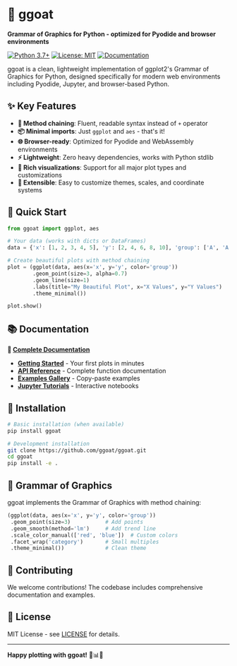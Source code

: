 # 🐐 ggoat

**Grammar of Graphics for Python - optimized for Pyodide and browser environments**

[![Python 3.7+](https://img.shields.io/badge/python-3.7+-blue.svg)](https://www.python.org/downloads/)
[![License: MIT](https://img.shields.io/badge/License-MIT-green.svg)](https://opensource.org/licenses/MIT)
[![Documentation](https://img.shields.io/badge/docs-latest-brightgreen.svg)](https://ggoat.readthedocs.io/)

ggoat is a clean, lightweight implementation of ggplot2's Grammar of Graphics for Python, designed specifically for modern web environments including Pyodide, Jupyter, and browser-based Python.

## ✨ Key Features

- **🔗 Method chaining**: Fluent, readable syntax instead of `+` operator
- **📦 Minimal imports**: Just `ggplot` and `aes` - that's it!
- **🌐 Browser-ready**: Optimized for Pyodide and WebAssembly environments
- **⚡ Lightweight**: Zero heavy dependencies, works with Python stdlib
- **🎨 Rich visualizations**: Support for all major plot types and customizations
- **🔧 Extensible**: Easy to customize themes, scales, and coordinate systems

## 🚀 Quick Start

```python
from ggoat import ggplot, aes

# Your data (works with dicts or DataFrames)
data = {'x': [1, 2, 3, 4, 5], 'y': [2, 4, 6, 8, 10], 'group': ['A', 'A', 'B', 'B', 'C']}

# Create beautiful plots with method chaining
plot = (ggplot(data, aes(x='x', y='y', color='group'))
        .geom_point(size=3, alpha=0.7)
        .geom_line(size=1)
        .labs(title="My Beautiful Plot", x="X Values", y="Y Values")
        .theme_minimal())

plot.show()
```

## 📚 Documentation

**📖 [Complete Documentation](https://ggoat.readthedocs.io/)**

- **[Getting Started](docs/getting_started.rst)** - Your first plots in minutes
- **[API Reference](docs/api/)** - Complete function documentation  
- **[Examples Gallery](docs/examples/)** - Copy-paste examples
- **[Jupyter Tutorials](examples/)** - Interactive notebooks

## 🔧 Installation

```bash
# Basic installation (when available)
pip install ggoat

# Development installation
git clone https://github.com/ggoat/ggoat.git
cd ggoat
pip install -e .
```

## 🎨 Grammar of Graphics

ggoat implements the Grammar of Graphics with method chaining:

```python
(ggplot(data, aes(x='x', y='y', color='group'))
 .geom_point(size=3)           # Add points
 .geom_smooth(method='lm')     # Add trend line  
 .scale_color_manual(['red', 'blue'])  # Custom colors
 .facet_wrap('category')       # Small multiples
 .theme_minimal())             # Clean theme
```

## 🤝 Contributing

We welcome contributions! The codebase includes comprehensive documentation and examples.

## 📄 License

MIT License - see [LICENSE](LICENSE) for details.

---

**Happy plotting with ggoat!** 🐐📊✨